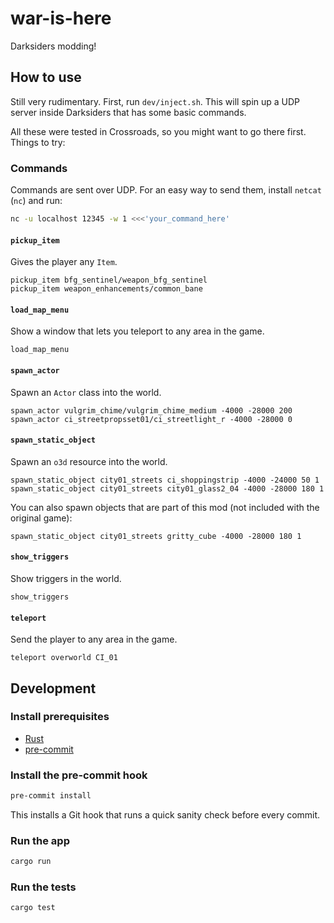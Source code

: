 # war-is-here

Darksiders modding!

## How to use

Still very rudimentary. First, run `dev/inject.sh`. This will spin up a UDP server inside Darksiders that has some basic commands.

All these were tested in Crossroads, so you might want to go there first. Things to try:

### Commands

Commands are sent over UDP. For an easy way to send them, install `netcat` (`nc`) and run:

```sh
nc -u localhost 12345 -w 1 <<<'your_command_here'
```

#### `pickup_item`

Gives the player any `Item`.

```
pickup_item bfg_sentinel/weapon_bfg_sentinel
pickup_item weapon_enhancements/common_bane
```

#### `load_map_menu`

Show a window that lets you teleport to any area in the game.

```
load_map_menu
```

#### `spawn_actor`

Spawn an `Actor` class into the world.

```
spawn_actor vulgrim_chime/vulgrim_chime_medium -4000 -28000 200
spawn_actor ci_streetpropsset01/ci_streetlight_r -4000 -28000 0
```

#### `spawn_static_object`

Spawn an `o3d` resource into the world.

```
spawn_static_object city01_streets ci_shoppingstrip -4000 -24000 50 1
spawn_static_object city01_streets city01_glass2_04 -4000 -28000 180 1
```

You can also spawn objects that are part of this mod (not included with the original game):

```
spawn_static_object city01_streets gritty_cube -4000 -28000 180 1
```

#### `show_triggers`

Show triggers in the world.

```
show_triggers
```

#### `teleport`

Send the player to any area in the game.

```
teleport overworld CI_01
```

## Development

### Install prerequisites

- [Rust]
- [pre-commit]

[Rust]: https://www.rust-lang.org/
[pre-commit]: https://pre-commit.com/

### Install the pre-commit hook

```sh
pre-commit install
```

This installs a Git hook that runs a quick sanity check before every commit.

### Run the app

```sh
cargo run
```

### Run the tests

```sh
cargo test
```
